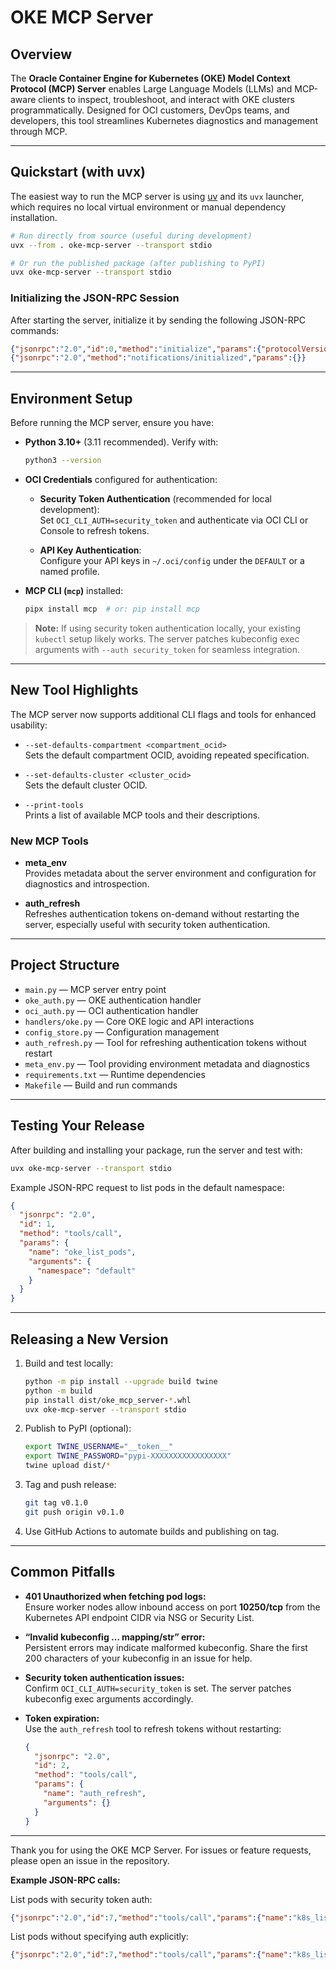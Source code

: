 # OKE MCP Server

## Overview

The **Oracle Container Engine for Kubernetes (OKE) Model Context Protocol (MCP) Server** enables Large Language Models (LLMs) and MCP-aware clients to inspect, troubleshoot, and interact with OKE clusters programmatically. Designed for OCI customers, DevOps teams, and developers, this tool streamlines Kubernetes diagnostics and management through MCP.

---

## Quickstart (with uvx)

The easiest way to run the MCP server is using [uv](https://github.com/astral-sh/uv) and its `uvx` launcher, which requires no local virtual environment or manual dependency installation.

```bash
# Run directly from source (useful during development)
uvx --from . oke-mcp-server --transport stdio

# Or run the published package (after publishing to PyPI)
uvx oke-mcp-server --transport stdio
```

### Initializing the JSON-RPC Session

After starting the server, initialize it by sending the following JSON-RPC commands:

```json
{"jsonrpc":"2.0","id":0,"method":"initialize","params":{"protocolVersion":"2024-11-05","capabilities":{},"clientInfo":{"name":"manual","version":"0.0.0"}}}
{"jsonrpc":"2.0","method":"notifications/initialized","params":{}}
```

---

## Environment Setup

Before running the MCP server, ensure you have:

- **Python 3.10+** (3.11 recommended). Verify with:

  ```bash
  python3 --version
  ```

- **OCI Credentials** configured for authentication:

  - **Security Token Authentication** (recommended for local development):  
    Set `OCI_CLI_AUTH=security_token` and authenticate via OCI CLI or Console to refresh tokens.

  - **API Key Authentication**:  
    Configure your API keys in `~/.oci/config` under the `DEFAULT` or a named profile.

- **MCP CLI (`mcp`)** installed:

  ```bash
  pipx install mcp  # or: pip install mcp
  ```

> **Note:** If using security token authentication locally, your existing `kubectl` setup likely works. The server patches kubeconfig exec arguments with `--auth security_token` for seamless integration.

---

## New Tool Highlights

The MCP server now supports additional CLI flags and tools for enhanced usability:

- `--set-defaults-compartment <compartment_ocid>`  
  Sets the default compartment OCID, avoiding repeated specification.

- `--set-defaults-cluster <cluster_ocid>`  
  Sets the default cluster OCID.

- `--print-tools`  
  Prints a list of available MCP tools and their descriptions.

### New MCP Tools

- **meta_env**  
  Provides metadata about the server environment and configuration for diagnostics and introspection.

- **auth_refresh**  
  Refreshes authentication tokens on-demand without restarting the server, especially useful with security token authentication.

---

## Project Structure

- `main.py` — MCP server entry point  
- `oke_auth.py` — OKE authentication handler  
- `oci_auth.py` — OCI authentication handler  
- `handlers/oke.py` — Core OKE logic and API interactions  
- `config_store.py` — Configuration management  
- `auth_refresh.py` — Tool for refreshing authentication tokens without restart  
- `meta_env.py` — Tool providing environment metadata and diagnostics  
- `requirements.txt` — Runtime dependencies  
- `Makefile` — Build and run commands  

---

## Testing Your Release

After building and installing your package, run the server and test with:

```bash
uvx oke-mcp-server --transport stdio
```

Example JSON-RPC request to list pods in the default namespace:

```json
{
  "jsonrpc": "2.0",
  "id": 1,
  "method": "tools/call",
  "params": {
    "name": "oke_list_pods",
    "arguments": {
      "namespace": "default"
    }
  }
}
```

---

## Releasing a New Version

1. Build and test locally:

   ```bash
   python -m pip install --upgrade build twine
   python -m build
   pip install dist/oke_mcp_server-*.whl
   uvx oke-mcp-server --transport stdio
   ```

2. Publish to PyPI (optional):

   ```bash
   export TWINE_USERNAME="__token__"
   export TWINE_PASSWORD="pypi-XXXXXXXXXXXXXXXXX"
   twine upload dist/*
   ```

3. Tag and push release:

   ```bash
   git tag v0.1.0
   git push origin v0.1.0
   ```

4. Use GitHub Actions to automate builds and publishing on tag.

---

## Common Pitfalls

- **401 Unauthorized when fetching pod logs:**  
  Ensure worker nodes allow inbound access on port **10250/tcp** from the Kubernetes API endpoint CIDR via NSG or Security List.

- **“Invalid kubeconfig … mapping/str” error:**  
  Persistent errors may indicate malformed kubeconfig. Share the first 200 characters of your kubeconfig in an issue for help.

- **Security token authentication issues:**  
  Confirm `OCI_CLI_AUTH=security_token` is set. The server patches kubeconfig exec arguments accordingly.

- **Token expiration:**  
  Use the `auth_refresh` tool to refresh tokens without restarting:

  ```json
  {
    "jsonrpc": "2.0",
    "id": 2,
    "method": "tools/call",
    "params": {
      "name": "auth_refresh",
      "arguments": {}
    }
  }
  ```

---

Thank you for using the OKE MCP Server. For issues or feature requests, please open an issue in the repository.

**Example JSON-RPC calls:**

List pods with security token auth:

```json
{"jsonrpc":"2.0","id":7,"method":"tools/call","params":{"name":"k8s_list","arguments":{"cluster_id":"ocid1.cluster.oc1.eu-frankfurt-1....","kind":"Pod","namespace":"default","auth":"security_token","limit":20}}}
```

List pods without specifying auth explicitly:

```json
{"jsonrpc":"2.0","id":7,"method":"tools/call","params":{"name":"k8s_list","arguments":{"cluster_id":"ocid1.cluster.oc1.eu-frankfurt-1....","kind":"Pod","namespace":"default","limit":20}}}
```